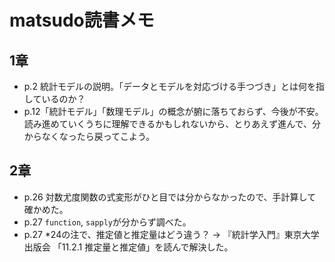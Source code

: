 # matsudo読書メモ

## 1章

* p.2 統計モデルの説明。「データとモデルを対応づける手つづき」とは何を指しているのか？
* p.12「統計モデル」「数理モデル」の概念が腑に落ちておらず、今後が不安。読み進めていくうちに理解できるかもしれないから、とりあえず進んで、分からなくなったら戻ってこよう。

## 2章

* p.26 対数尤度関数の式変形がひと目では分からなかったので、手計算して確かめた。
* p.27 `function`, `sapply`が分からず調べた。
* p.27 *24の注で、推定値と推定量はどう違う？ → 『統計学入門』東京大学出版会 「11.2.1 推定量と推定値」を読んで解決した。
